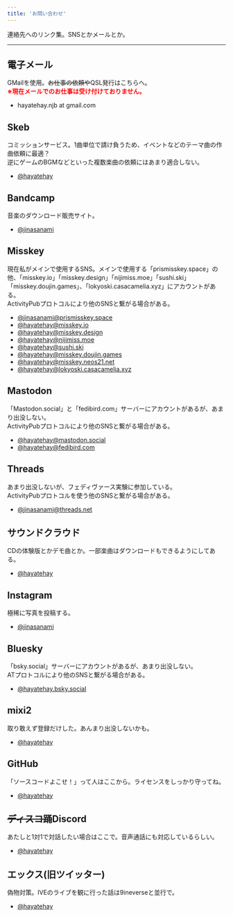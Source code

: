 ```yaml
---
title: 'お問い合わせ'
---
```


連絡先へのリンク集。SNSとかメールとか。

---

## 電子メール
GMailを使用。<s>お仕事の依頼や</s>QSL発行はこちらへ。<br>
**<font color="#ff0000">※現在メールでのお仕事は受け付けておりません。</font>**
- hayatehay.njb at gmail.com

## Skeb
コミッションサービス。1曲単位で請け負うため、イベントなどのテーマ曲の作曲依頼に最適？<br>
逆にゲームのBGMなどといった複数楽曲の依頼にはあまり適合しない。
- [@hayatehay](https://skeb.jp/@hayatehay)

## Bandcamp
音楽のダウンロード販売サイト。
- [@jinasanami](https://jinasanami.bandcamp.com)

## Misskey
現在私がメインで使用するSNS。メインで使用する「prismisskey.space」の他、「misskey.io」「misskey.design」「nijimiss.moe」「sushi.ski」「misskey.doujin.games」、「lokyoski.casacamelia.xyz」にアカウントがある。<br>
ActivityPubプロトコルにより他のSNSと繋がる場合がある。
- [@jinasanami@prismisskey.space](https://prismisskey.space/@jinasanami)
- [@hayatehay@misskey.io](https://misskey.io/@hayatehay)
- [@hayatehay@misskey.design](https://misskey.design/@hayatehay)
- [@hayatehay@nijimiss.moe](https://nijimiss.moe/@hayatehay)
- [@hayatehay@sushi.ski](https://sushi.ski/@hayatehay)
- [@hayatehay@misskey.doujin.games](https://misskey.doujin.games/@hayatehay)
- [@hayatehay@misskey.neos21.net](https://misskey.neos21.net/@hayatehay)
- [@hayatehay@lokyoski.casacamelia.xyz](https://lokyoski.casacamelia.xyz/@hayatehay)

## Mastodon
「Mastodon.social」と「fedibird.com」サーバーにアカウントがあるが、あまり出没しない。<br>
ActivityPubプロトコルにより他のSNSと繋がる場合がある。
- [@hayatehay@mastodon.social](https://mastodon.social/@hayatehay)
- [@hayatehay@fedibird.com](https://fedibird.com/@hayatehay)

## Threads
あまり出没しないが、フェディヴァース実験に参加している。<br>
ActivityPubプロトコルを使う他のSNSと繋がる場合がある。
- [@jinasanami@threads.net](https://www.threads.net/@jinasanami)

## サウンドクラウド
CDの体験版とかデモ曲とか。一部楽曲はダウンロードもできるようにしてある。
- [@hayatehay](https://soundcloud.com/hayatehay)

## Instagram
極稀に写真を投稿する。
- [@jinasanami](https://www.instagram.com/jinasanami)

## Bluesky
「bsky.social」サーバーにアカウントがあるが、あまり出没しない。<br>
ATプロトコルにより他のSNSと繋がる場合がある。
- [@hayatehay.bsky.social](https://bsky.app/profile/hayatehay.bsky.social)

## mixi2
取り敢えず登録だけした。あんまり出没しないかも。
- [@hayatehay](https://mixi.social/@hayatehay)

## GitHub
「ソースコードよこせ！」って人はここから。ライセンスをしっかり守ってね。
- [@hayatehay](https://github.com/hayatehay)

## <s>ディスコ踊</s>Discord
あたしと1対1で対話したい場合はここで。音声通話にも対応しているらしい。
- [@hayatehay](https://discordapp.com/users/700138315889901650)

## エックス(旧ツイッター)
偽物対策。IVEのライブを観に行った話は9ineverseと並行で。
- [@hayatehay](https://x.com/hayatehay)
